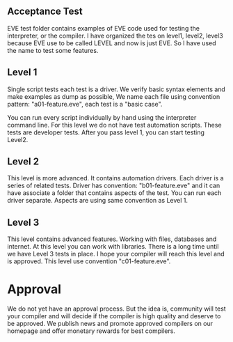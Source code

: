 ## Acceptance Test

EVE test folder contains examples of EVE code used for testing the interpreter, or the compiler. I have organized the tes on level1, level2, level3 because EVE use to be called LEVEL and now is just EVE. So I have used the name to test some features.

## Level 1

Single script tests each test is a driver. We verify basic syntax elements and make examples as dump as possible, We name each file using convention pattern: "a01-feature.eve", each test is a "basic case". 

You can run every script individually by hand using the interpreter command line. For this level we do not have test automation scripts. These tests are developer tests. After you pass level 1, you can start testing Level2. 

## Level 2

This level is more advanced. It contains automation drivers. Each driver is a series of related tests. Driver has convention: "b01-feature.eve" and it can have associate a folder that contains aspects of the test. You can run each driver separate. Aspects are using same convention as Level 1.


## Level 3

This level contains advanced features. Working with files, databases and internet. At this level you can work with libraries. There is a long time until we have Level 3 tests in place. I hope your compiler will reach this level and is approved. This level use convention "c01-feature.eve".

# Approval

We do not yet have an approval process. But the idea is, community will test your compiler and will decide if the compiler is high quality and deserve to be approved. We publish news and promote approved compilers on our homepage and offer monetary rewards for best compilers.


